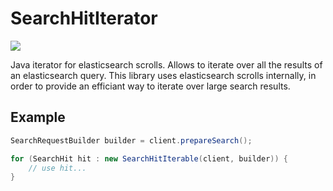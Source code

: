 # SearchHitIterator

[![](https://jitpack.io/v/lovasoa/SearchHitIterator.svg)](https://jitpack.io/#lovasoa/SearchHitIterator)

Java iterator for elasticsearch scrolls. Allows to iterate over all the results of an elasticsearch query. This library uses elasticsearch scrolls internally, in order to provide an efficiant way to iterate over large search results.

## Example

```java
SearchRequestBuilder builder = client.prepareSearch();

for (SearchHit hit : new SearchHitIterable(client, builder)) {
    // use hit...
}
```
